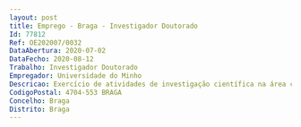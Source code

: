```yaml
--- 
layout: post
title: Emprego - Braga - Investigador Doutorado
Id: 77812
Ref: OE202007/0032
DataAbertura: 2020-07-02
DataFecho: 2020-08-12
Trabalho: Investigador Doutorado
Empregador: Universidade do Minho
Descricao: Exercício de atividades de investigação científica na área científica de Economia, no âmbito do do Núcleo de Investigação em Políticas Económicas e Empresariais, Ref.ªUIDP 03182 2020, financiado através de fundos nacionais inscritos no orçamento da FCT e, quando aplicável, cofinanciado por fundos comunitários, com vista a desenvolver atividades de investigação científica na área de Economia.
CodigoPostal: 4704-553 BRAGA
Concelho: Braga
Distrito: Braga
--- 
```


